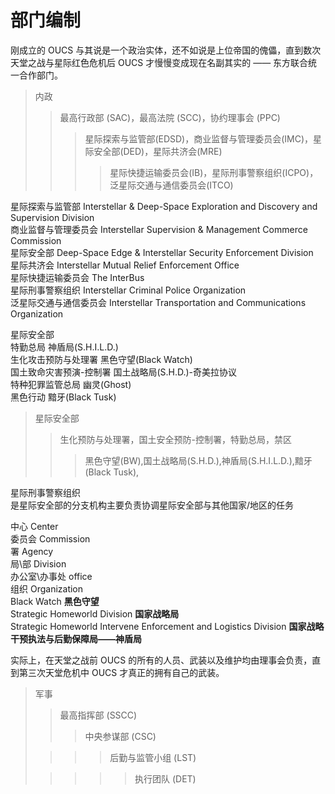 # 部门编制

刚成立的 OUCS 与其说是一个政治实体，还不如说是上位帝国的傀儡，直到数次天堂之战与星际红色危机后 OUCS 才慢慢变成现在名副其实的 —— 东方联合统一合作部门。

>内政
>>最高行政部 (SAC)，最高法院 (SCC)，协约理事会 (PPC)
>>>星际探索与监管部(EDSD)，商业监督与管理委员会(IMC)，星际安全部(DED)，星际共济会(MRE)
>>>
>>>> 星际快捷运输委员会(IB)，星际刑事警察组织(ICPO)，泛星际交通与通信委员会(ITCO)

星际探索与监管部 Interstellar & Deep-Space Exploration and Discovery and Supervision Division  
商业监督与管理委员会 Interstellar Supervision & Management Commerce Commission  
星际安全部 Deep-Space Edge & Interstellar Security Enforcement Division  
星际共济会 Interstellar Mutual Relief Enforcement Office  
星际快捷运输委员会 The InterBus  
星际刑事警察组织 Interstellar Criminal Police Organization  
泛星际交通与通信委员会 Interstellar Transportation and Communications Organization

星际安全部  
特勤总局 神盾局(S.H.I.L.D.)  
生化攻击预防与处理署 黑色守望(Black Watch)  
国土致命灾害预演-控制署 国土战略局(S.H.D.)-奇美拉协议  
特种犯罪监管总局 幽灵(Ghost)  
黑色行动 黯牙(Black Tusk)

>星际安全部 
>>生化预防与处理署，国土安全预防-控制署，特勤总局，禁区
>>
>>>黑色守望(BW),国土战略局(S.H.D.),神盾局(S.H.I.L.D.),黯牙(Black Tusk),

星际刑事警察组织  
是星际安全部的分支机构主要负责协调星际安全部与其他国家/地区的任务

中心 Center  
委员会 Commission  
署 Agency   
局\部 Division  
办公室\办事处 office  
组织 Organization  
Black Watch  **黑色守望**  
Strategic Homeworld Division  **国家战略局**  
Strategic Homeworld Intervene Enforcement and Logistics Division  **国家战略干预执法与后勤保障局——神盾局**  


实际上，在天堂之战前 OUCS 的所有的人员、武装以及维护均由理事会负责，直到第三次天堂危机中 OUCS 才真正的拥有自己的武装。

>军事
>>最高指挥部 (SSCC)
>>
>>>中央参谋部 (CSC)
>
>>>>后勤与监管小组 (LST)
>
>>>>>执行团队 (DET)





